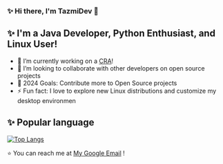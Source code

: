 ### ✨ Hi there, I'm TazmiDev 👋

<!-- <a href="https://github.com/TazmiDev">-->
<!--   <img align="center" src="https://github-readme-streak-stats.herokuapp.com/?user=TazmiDev&theme=tokyonight" /> -->
<!-- </a> -->
<!-- <a href="https://github.com/TazmiDev">
  <img align="center" src="https://github-readme-stats.vercel.app/api?username=TazmiDev&show_icons=true&theme=tokyonight" />
</a> -->

<!-- [![GitHub Streak](https://github-readme-streak-stats.herokuapp.com/?user=TazmiDev&theme=tokyonight)](https://github.com/TazmiDev) -->

<!--  ![Profile Views](https://komarev.com/ghpvc/?username=tazmimayin&color=blueviolet)</br> -->
 <!-- ![Dusai's GitHub stats](https://github-readme-stats.vercel.app/api?username=TazmiDev&show_icons=true&theme=tokyonight) -->

<!-- [![Readme Card](https://github-readme-stats.vercel.app/api/pin/?username=TazmiDev&repo=cra&theme=tokyonight)](https://github.com/TazmiDev/cra)  -->
<!-- [![Readme Card](https://github-readme-stats.vercel.app/api/pin/?username=TazmiDev&repo=DevEnv&theme=tokyonight)](https://github.com/TazmiDev/DevEnv) -->
## ✨ I'm a Java Developer, Python Enthusiast, and Linux User!

- 🔭 I’m currently working on a [CRA](https://github.com/TazmiDev/cra)!
- 👯 I’m looking to collaborate with other developers on open source projects
- 🥅 2024 Goals: Contribute more to Open Source projects
- ⚡ Fun fact: I love to explore new Linux distributions and customize my desktop environmen

## ✨ Popular language

[![Top Langs](https://github-readme-stats.vercel.app/api/top-langs/?username=TazmiDev&theme=tokyonight&layout=compact)](https://github.com/TazmiDev)

<!-- [![trophy](https://github-profile-trophy.vercel.app/?username=TazmiDev&theme=tokyonight&column=-1)](https://github.com/TazmiDev) -->

⭐️ You can reach me at [My Google Email](mailto:tazmimayin@gmail.com) !
